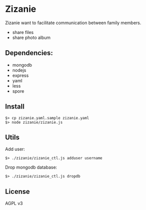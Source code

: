 # Zizanie

Zizanie want to facilitate communication between family members.

* share files
* share photo album

## Dependencies:

* mongodb
* nodejs
* express
* yaml
* less
* spore

## Install

    $> cp zizanie.yaml.sample zizanie.yaml
    $> node zizanie/zizanie.js

## Utils

Add user:

    $> ./zizanie/zizanie_ctl.js adduser username

Drop mongodb database:

    $> ./zizanie/zizanie_ctl.js dropdb

## License

AGPL v3
